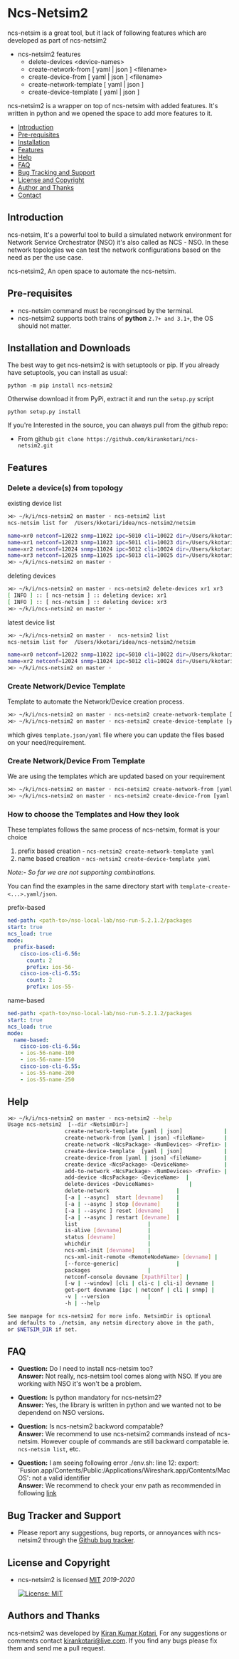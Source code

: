 # Ncs-Netsim2

ncs-netsim is a great tool, but it lack of following features which are developed as part of ncs-netsim2

- ncs-netsim2 features  
  - delete-devices \<device-names>
  - create-network-from [ yaml | json ] \<filename>
  - create-device-from [ yaml | json ] \<filename>
  - create-network-template [ yaml | json ]
  - create-device-template [ yaml | json ]

ncs-netsim2 is a wrapper on top of ncs-netsim with added features. It's written in python and we opened the space to add more features to it.

- [Introduction](#introduction)
- [Pre-requisites](#pre-requisites)
- [Installation](#installation)
- [Features](#features)
- [Help](#help)
- [FAQ](#faq)
- [Bug Tracking and Support](#bug-tracking-and-support)
- [License and Copyright](#license-and-copyrights)
- [Author and Thanks](#author-and-thanks)
- [Contact](#contact)

## Introduction

ncs-netsim, It's a powerful tool to build a simulated network environment for Network Service Orchestrator (NSO) it's also called as NCS - NSO. In these network topologies we can test the network configurations based on the need as per the use case.

ncs-netsim2, An open space to automate the ncs-netsim.

## Pre-requisites

- ncs-netsim command must be reconginsed by the terminal.
- ncs-netsim2 supports both trains of **python** `2.7+ and 3.1+`, the OS should not matter.

## Installation and Downloads

The best way to get ncs-netsim2 is with setuptools or pip. If you already have setuptools, you can install as usual:

`python -m pip install ncs-netsim2`

Otherwise download it from PyPi, extract it and run the `setup.py` script

`python setup.py install`

If you're Interested in the source, you can always pull from the github repo:

- From github `git clone https://github.com/kirankotari/ncs-netsim2.git`

## Features

### Delete a device(s) from topology

existing device list

```bash
⋊> ~/k/i/ncs-netsim2 on master ◦ ncs-netsim2 list
ncs-netsim list for  /Users/kkotari/idea/ncs-netsim2/netsim

name=xr0 netconf=12022 snmp=11022 ipc=5010 cli=10022 dir=/Users/kkotari/idea/ncs-netsim2/netsim/xr/xr0
name=xr1 netconf=12023 snmp=11023 ipc=5011 cli=10023 dir=/Users/kkotari/idea/ncs-netsim2/netsim/xr/xr1
name=xr2 netconf=12024 snmp=11024 ipc=5012 cli=10024 dir=/Users/kkotari/idea/ncs-netsim2/netsim/xr/xr2
name=xr3 netconf=12025 snmp=11025 ipc=5013 cli=10025 dir=/Users/kkotari/idea/ncs-netsim2/netsim/xr/xr3
⋊> ~/k/i/ncs-netsim2 on master ◦
```

deleting devices

```bash
⋊> ~/k/i/ncs-netsim2 on master ◦ ncs-netsim2 delete-devices xr1 xr3
[ INFO ] :: [ ncs-netsim ] :: deleting device: xr1
[ INFO ] :: [ ncs-netsim ] :: deleting device: xr3
⋊> ~/k/i/ncs-netsim2 on master ◦
```

latest device list

```bash
⋊> ~/k/i/ncs-netsim2 on master ◦  ncs-netsim2 list
ncs-netsim list for  /Users/kkotari/idea/ncs-netsim2/netsim

name=xr0 netconf=12022 snmp=11022 ipc=5010 cli=10022 dir=/Users/kkotari/idea/ncs-netsim2/netsim/xr/xr0
name=xr2 netconf=12024 snmp=11024 ipc=5012 cli=10024 dir=/Users/kkotari/idea/ncs-netsim2/netsim/xr/xr2
⋊> ~/k/i/ncs-netsim2 on master ◦
```

### Create Network/Device Template

Template to automate the Network/Device creation process.

```bash
⋊> ~/k/i/ncs-netsim2 on master ◦ ncs-netsim2 create-network-template [yaml | json]
⋊> ~/k/i/ncs-netsim2 on master ◦ ncs-netsim2 create-device-template [yaml | json]
```

which gives `template.json/yaml` file where you can update the files based on your need/requirement.

### Create Network/Device From Template

We are using the templates which are updated based on your requirement

```bash
⋊> ~/k/i/ncs-netsim2 on master ◦ ncs-netsim2 create-network-from [yaml | json] <filename>
⋊> ~/k/i/ncs-netsim2 on master ◦ ncs-netsim2 create-device-from [yaml | json] <filename>
```

### How to choose the Templates and How they look

These templates follows the same process of ncs-netsim, format is your choice

1. prefix based creation - `ncs-netsim2 create-network-template yaml`
2. name based creation - `ncs-netsim2 create-device-template yaml`

_Note:- So far we are not supporting combinations._

You can find the examples in the same directory start with `template-create-<...>.yaml/json`.

prefix-based

```yaml
ned-path: <path-to>/nso-local-lab/nso-run-5.2.1.2/packages
start: true
ncs_load: true
mode:
  prefix-based:
    cisco-ios-cli-6.56:
      count: 2
      prefix: ios-56-
    cisco-ios-cli-6.55:
      count: 2
      prefix: ios-55-
```

name-based

```yaml
ned-path: <path-to>/nso-local-lab/nso-run-5.2.1.2/packages
start: true
ncs_load: true
mode:
  name-based:
    cisco-ios-cli-6.56:
    - ios-56-name-100
    - ios-56-name-150
    cisco-ios-cli-6.55:
    - ios-55-name-200
    - ios-55-name-250
```

## Help

```bash
⋊> ~/k/i/ncs-netsim2 on master ◦ ncs-netsim2 --help
Usage ncs-netsim2  [--dir <NetsimDir>]
                  create-network-template [yaml | json]             |
                  create-network-from [yaml | json] <fileName>      |
                  create-network <NcsPackage> <NumDevices> <Prefix> |
                  create-device-template  [yaml | json]             |
                  create-device-from [yaml | json] <fileName>       |
                  create-device <NcsPackage> <DeviceName>           |
                  add-to-network <NcsPackage> <NumDevices> <Prefix> |
                  add-device <NcsPackage> <DeviceName>  |
                  delete-devices <DeviceNames>           |
                  delete-network                     |
                  [-a | --async]  start [devname]    |
                  [-a | --async ] stop [devname]     |
                  [-a | --async ] reset [devname]    |
                  [-a | --async ] restart [devname]  |
                  list                      |
                  is-alive [devname]        |
                  status [devname]          |
                  whichdir                  |
                  ncs-xml-init [devname]    |
                  ncs-xml-init-remote <RemoteNodeName> [devname] |
                  [--force-generic]                  |
                  packages                  |
                  netconf-console devname [XpathFilter] |
                  [-w | --window] [cli | cli-c | cli-i] devname |
                  get-port devname [ipc | netconf | cli | snmp] |
                  -v | --version            |
                  -h | --help

See manpage for ncs-netsim2 for more info. NetsimDir is optional
and defaults to ./netsim, any netsim directory above in the path,
or $NETSIM_DIR if set.
```

## FAQ

- **Question:** Do I need to install ncs-netsim too?  
 **Answer:** Not really, ncs-netsim tool comes along with NSO. If you are working with NSO it's won't be a problem.  

- **Question:** Is python mandatory for ncs-netsim2?  
 **Answer:** Yes, the library is written in python and we wanted not to be dependend on NSO versions.  

- **Question:** Is ncs-netsim2 backword compatable?  
 **Answer:** We recommend to use ncs-netsim2 commands instead of ncs-netsim. However couple of commands are still backward compatable ie. `ncs-netsim list`, etc.  

- **Question:** I am seeing following error ./env.sh: line 12: export: `Fusion.app/Contents/Public:/Applications/Wireshark.app/Contents/MacOS': not a valid identifier  
 **Answer:** We recommend to check your env path as recommended in following [link](https://apple.stackexchange.com/questions/313520/how-can-one-use-etc-paths-d-to-add-a-path-with-spaces-in-it-to-path)

## Bug Tracker and Support

- Please report any suggestions, bug reports, or annoyances with ncs-netsim2 through the [Github bug tracker](https://github.com/kirankotari/ncs-netsim2/issues).

## License and Copyright

- ncs-netsim2 is licensed [MIT](http://opensource.org/licenses/mit-license.php) *2019-2020*

   [![License: MIT](https://img.shields.io/badge/License-MIT-yellow.svg)](https://opensource.org/licenses/MIT)

## Authors and Thanks

ncs-netsim2 was developed by [Kiran Kumar Kotari](https://github.com/kirankotari), For any suggestions or comments contact kirankotari@live.com. If you find any bugs please fix them and send me a pull request.
